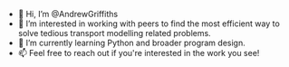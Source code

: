 - 👋 Hi, I’m @AndrewGriffiths
- 👀 I’m interested in working with peers to find the most efficient way to solve tedious transport modelling related problems. 
- 🌱 I’m currently learning Python and broader program design.
- 📫 Feel free to reach out if you're interested in the work you see!
